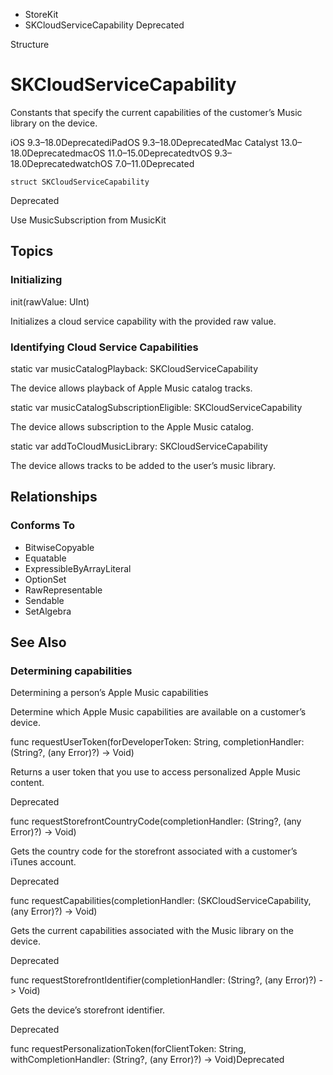 

- StoreKit
-  SKCloudServiceCapability Deprecated

Structure

# SKCloudServiceCapability

Constants that specify the current capabilities of the customer’s Music library on the device.

iOS 9.3–18.0DeprecatediPadOS 9.3–18.0DeprecatedMac Catalyst 13.0–18.0DeprecatedmacOS 11.0–15.0DeprecatedtvOS 9.3–18.0DeprecatedwatchOS 7.0–11.0Deprecated

``` source
struct SKCloudServiceCapability
```

Deprecated

Use MusicSubscription from MusicKit

## Topics

### Initializing

init(rawValue: UInt)

Initializes a cloud service capability with the provided raw value.

### Identifying Cloud Service Capabilities

static var musicCatalogPlayback: SKCloudServiceCapability

The device allows playback of Apple Music catalog tracks.

static var musicCatalogSubscriptionEligible: SKCloudServiceCapability

The device allows subscription to the Apple Music catalog.

static var addToCloudMusicLibrary: SKCloudServiceCapability

The device allows tracks to be added to the user’s music library.

## Relationships

### Conforms To

- BitwiseCopyable
- Equatable
- ExpressibleByArrayLiteral
- OptionSet
- RawRepresentable
- Sendable
- SetAlgebra

## See Also

### Determining capabilities

Determining a person’s Apple Music capabilities

Determine which Apple Music capabilities are available on a customer’s device.

func requestUserToken(forDeveloperToken: String, completionHandler: (String?, (any Error)?) -> Void)

Returns a user token that you use to access personalized Apple Music content.

Deprecated

func requestStorefrontCountryCode(completionHandler: (String?, (any Error)?) -> Void)

Gets the country code for the storefront associated with a customer’s iTunes account.

Deprecated

func requestCapabilities(completionHandler: (SKCloudServiceCapability, (any Error)?) -> Void)

Gets the current capabilities associated with the Music library on the device.

Deprecated

func requestStorefrontIdentifier(completionHandler: (String?, (any Error)?) -> Void)

Gets the device’s storefront identifier.

Deprecated

func requestPersonalizationToken(forClientToken: String, withCompletionHandler: (String?, (any Error)?) -> Void)Deprecated


